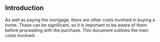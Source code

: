 ##  Introduction

As well as paying the mortgage, there are other costs involved in buying a
home. These can be significant, so it is important to be aware of them before
proceeding with the purchase. This document outlines the main costs involved.
